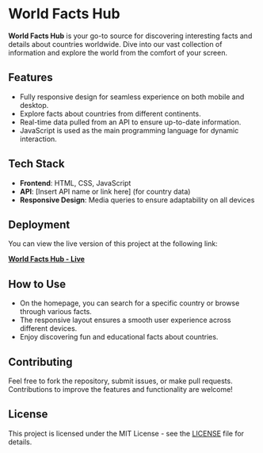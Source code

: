 # World Facts Hub

**World Facts Hub** is your go-to source for discovering interesting facts and details about countries worldwide. Dive into our vast collection of information and explore the world from the comfort of your screen.

## Features

- Fully responsive design for seamless experience on both mobile and desktop.
- Explore facts about countries from different continents.
- Real-time data pulled from an API to ensure up-to-date information.
- JavaScript is used as the main programming language for dynamic interaction.

## Tech Stack

- **Frontend**: HTML, CSS, JavaScript
- **API**: [Insert API name or link here] (for country data)
- **Responsive Design**: Media queries to ensure adaptability on all devices

## Deployment

You can view the live version of this project at the following link:

[**World Facts Hub - Live**](https://your-deployment-link.com)


## How to Use

- On the homepage, you can search for a specific country or browse through various facts.
- The responsive layout ensures a smooth user experience across different devices.
- Enjoy discovering fun and educational facts about countries.

## Contributing

Feel free to fork the repository, submit issues, or make pull requests. Contributions to improve the features and functionality are welcome!

## License

This project is licensed under the MIT License - see the [LICENSE](LICENSE) file for details.


